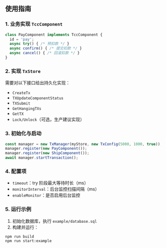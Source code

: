 ## 使用指南

### 1. 业务实现 `TccComponent`

```ts
class PayComponent implements TccComponent {
  id = 'pay';
  async try() { /* 预扣款 */ }
  async confirm() { /* 提交扣款 */ }
  async cancel() { /* 回滚扣款 */ }
}
```

### 2. 实现 `TxStore`

需要对以下接口给出持久化实现：

- `CreateTx`
- `TXUpdateComponentStatus`
- `TXSubmit`
- `GetHangingTXs`
- `GetTX`
- `Lock/Unlock`（可选，生产建议实现）

### 3. 初始化与启动

```ts
const manager = new TxManager(myStore, new TxConfig(5000, 1000, true));
manager.register(new PayComponent());
manager.register(new ShipComponent());
await manager.startTransaction();
```

### 4. 配置项

- `timeout`：try 阶段最大等待时长（ms）
- `monitorInterval`：后台监控扫描间隔（ms）
- `enableMonitor`：是否启用后台监控

### 5. 运行示例

1) 初始化数据库，执行 `example/database.sql`
2) 构建并运行：

```
npm run build
npm run start:example
```


